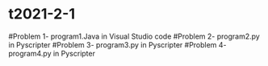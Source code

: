 # t2021-2-1
#Problem 1- program1.Java in Visual Studio code
#Problem 2- program2.py in Pyscripter
#Problem 3- program3.py in Pyscripter
#Problem 4- program4.py in Pyscripter
